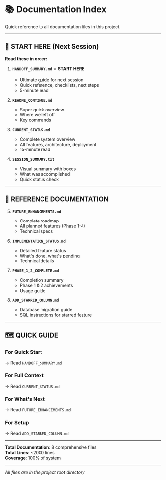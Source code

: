 # 📚 Documentation Index

Quick reference to all documentation files in this project.

---

## 🎯 START HERE (Next Session)

**Read these in order:**

1. **`HANDOFF_SUMMARY.md`** ⭐ **START HERE**
   - Ultimate guide for next session
   - Quick reference, checklists, next steps
   - 5-minute read

2. **`README_CONTINUE.md`**
   - Super quick overview
   - Where we left off
   - Key commands

3. **`CURRENT_STATUS.md`**
   - Complete system overview
   - All features, architecture, deployment
   - 15-minute read

4. **`SESSION_SUMMARY.txt`**
   - Visual summary with boxes
   - What was accomplished
   - Quick status check

---

## 📖 REFERENCE DOCUMENTATION

5. **`FUTURE_ENHANCEMENTS.md`**
   - Complete roadmap
   - All planned features (Phase 1-4)
   - Technical specs

6. **`IMPLEMENTATION_STATUS.md`**
   - Detailed feature status
   - What's done, what's pending
   - Technical details

7. **`PHASE_1_2_COMPLETE.md`**
   - Completion summary
   - Phase 1 & 2 achievements
   - Usage guide

8. **`ADD_STARRED_COLUMN.md`**
   - Database migration guide
   - SQL instructions for starred feature

---

## 🗺️ QUICK GUIDE

### For Quick Start
→ Read `HANDOFF_SUMMARY.md`

### For Full Context  
→ Read `CURRENT_STATUS.md`

### For What's Next
→ Read `FUTURE_ENHANCEMENTS.md`

### For Setup
→ Read `ADD_STARRED_COLUMN.md`

---

**Total Documentation**: 8 comprehensive files  
**Total Lines**: ~2000 lines  
**Coverage**: 100% of system

---

*All files are in the project root directory*
